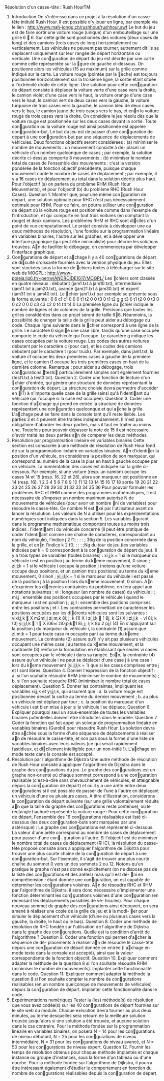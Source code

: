 
Résolution d'un casse-tête : Rush HourTM
1. Introduction
On s'intéresse dans ce projet à la résolution d'un casse-tête intitulé Rush
Hour. Il est possible d'y jouer en ligne, par exemple via le lien :
http://www.mah-jongg.ch/rushhour/rushhour.swf
Le but du jeu est de faire sortir une voiture rouge (unique) d'un embouteillage
sur une grille 6  6. Sur cette grille sont positionnés des voitures
(deux cases de long) et des camions (trois cases de long) horizontalement
ou verticalement. Les véhicules ne peuvent pas tourner, autrement dit ils
se déplacent uniquement sur leur rangée de départ horizontale ou verticale.
Une conguration de départ du jeu est décrite par une carte comme celle
représentée sur la gure de gauche ci-dessous. On positionne alors les véhicules
(15 au maximum) sur la grille comme indiqué sur la carte. La voiture
rouge (pointée par la èche) est toujours positionnée horizontalement sur la
troisième ligne, la sortie étant située à l'extrémité droite de cette ligne.
Une solution pour cette conguration de départ consiste à déplacer la
voiture verte d'une case vers la droite, le camion violet d'une case vers le
haut, la voiture orange d'une case vers le haut, le camion vert de deux cases
vers la gauche, la voiture turquoise de trois cases vers la gauche, le camion
bleu de deux cases vers le bas, le camion jaune de trois cases vers le bas, et
enn la voiture rouge de trois cases vers la droite. On considère le jeu résolu
dès que la voiture rouge est positionnée sur les deux cases devant la sortie.
Toute conguration où la voiture rouge est ainsi positionnée est appelée
conguration-but. Le but du jeu est de passer d'une conguration de départ
à une conguration-but par une séquence de déplacements de véhicules.
Deux fonctions objectifs seront considérées :
(a) minimiser le nombre de mouvements : un mouvement consiste à dé-
placer un véhicule d'un nombre quelconque de cases ; par exemple, la
solution décrite ci-dessus comporte 8 mouvements ;
(b) minimiser le nombre total de cases de l'ensemble des mouvements : c'est
la version pondérée de la fonction objectif précédente, puisque chaque
mouvement coûte le nombre de cases de déplacement ; par exemple, il
y a 16 cases de déplacement au total dans la solution décrite plus haut.
Pour l'objectif (a) on parlera du problème RHM (Rush Hour Mouvements),
et pour l'objectif (b) du problème RHC (Rush Hour Cases).
Question 1. Montrer que, pour une même conguration de départ, une solution
optimale pour RHC n'est pas nécessairement optimale pour RHM. Pour
ce faire, on pourra utiliser une conguration de départ où la voiture rouge
est positionnée comme dans l'exemple de l'introduction, et qui comporte en
tout trois voitures (en comptant la rouge) et deux camions.
Les problèmes RHM et RHC sont diciles d'un point de vue computationnel.
Le projet consiste à développer une ou deux méthodes de résolution,
l'une fondée sur la programmation linéaire en variables binaires, l'autre sur
les graphes, et à développer une interface graphique (qui peut être minimaliste)
pour décrire les solutions trouvées. An de faciliter le débogage, on
commencera par développer l'interface graphique.
2. Congurations de départ et achage
Il y a 40 congurations de départ de diculté croissante fournies avec la
version physique du jeu. Elles sont stockées sous la forme de chiers textes
à télécharger sur le site web de MOGPL :
http://www-poleia.lip6.fr/~perny/ANDROIDE1617/MOGPL/
Les chiers sont classés en quatre niveaux : débutant (jam1.txt à jam10.txt),
intermédiaire (jam11.txt à jam20.txt), avancé (jam21.txt à jam30.txt)
et expert (jam31.txt à jam40.txt). Le chier jam1.txt par exemple se
présente sous la forme suivante :
6 6
c1 c1 0 0 0 t1
t2 0 0 t3 0 t1
t2 g g t3 0 t1
t2 0 0 t3 0 0
c2 0 0 0 c3 c3
c2 0 t4 t4 t4 0
La première ligne du chier indique le nombre de lignes et de colonnes
de la grille. Précisons que toutes les grilles considérées dans ce projet seront
de taille 66. Néanmoins, la possibilité de changer la taille de la grille peut
aider au débogage du code. Chaque ligne suivante dans le chier correspond
à une ligne de la grille. Le caractère 0 signie une case libre, tandis qu'une
case occupée comporte le code du véhicule qui l'occupe. Le caractère g indique
les cases occupées par la voiture rouge. Les codes des autres voitures
débutent par le caractère c (pour car), et les codes des camions débutent
par le caractère t (pour truck). Par exemple, dans jam1.txt, la voiture c1
occupe les deux premières cases à gauche de la première ligne, et le camion
t1 occupe les trois premières cases en haut de la dernière colonne.
Remarque : pour aider au débogage, trois congurations tests particulièrement
simples sont également fournies (test1.txt à test3.txt).
Question 2. Coder une fonction de lecture d'un chier d'entrée, qui génère
une structure de données représentant la conguration de départ. La structure
choisie devra permettre d'accéder en (1) à n'importe quelle case de la
grille (ainsi qu'à l'identiant du véhicule qui l'occupe si la case est occupée).
Question 3. Coder une fonction d'achage qui prend en entrée la structure
de données représentant une conguration quelconque et qui ache la grille.
L'achage peut se faire dans la console tant qu'il reste lisible.
Les parties 3 et 4 peuvent être traitées indépendamment. Il
n'est pas obligatoire d'aborder les deux parties, mais il faut en
traiter au moins une. Toutefois pour pouvoir dépasser la note de 15 il est
nécessaire d'avoir traité les deux parties an de comparer les deux méthodes.
3. Résolution par programmation linéaire en variables binaires
Cette section est consacrée à une méthode de résolution de Rush Hour fond
ée sur la programmation linéaire en variables binaires. An d'identier la
position d'un véhicule, on considérera la position de son marqueur, qui correspond
au numéro de la case la plus en haut à gauche occupée par ce véhicule.
La numérotation des cases est indiquée sur la grille ci-dessous. Par exemple,
si une voiture (resp. un camion) occupe les cases 14 et 15 (resp. 16, 22 et
28), alors son marqueur est positionné en 14 (resp. 16).
1 2 3 4 5 6
7 8 9 10 11 12
13 14 15 16 17 18 sortie
19 20 21 22 23 24
25 26 27 28 29 30
31 32 33 34 35 36
Pour pouvoir formuler les problèmes RHC et RHM comme des programmes
mathématiques, il est nécessaire de s'imposer un nombre maximum
autorisé N de mouvements de véhicules (pour avoir un nombre ni de variables)
pour résoudre le casse-tête. Ce nombre N est xé par l'utilisateur
avant de lancer la résolution. Les valeurs de N à utiliser pour les expérimentations
numériques sont indiquées dans la section 5.
Les variables gurant dans le programme mathématique comportent toutes
au moins trois indices : l'identiant i du véhicule concerné (il peut être pratique
de coder l'identiant comme une chaîne de caractères, correspondant
au nom du véhicule), l'indice j 2 f1; : : : ; 36g de la position concernée dans
la grille, et enn l'indice k 2 f0; : : : ;Ng du tour de jeu (les variables indicées
par k = 0 correspondent à la conguration de départ du jeu). Il y a trois
types de variables (toutes binaires) :
xi;j;k = 1 si le marqueur du véhicule i est en position j au terme du keme
mouvement, 0 sinon ;
zi;j;k = 1 si le véhicule i occupe la position j (notons qu'une voiture occupe
deux positions, et un camion trois positions) au terme du keme mouvement,
0 sinon ;
yi;j;l;k = 1 si le marqueur du véhicule i est passé de la position j à la position
l lors du keme mouvement, 0 sinon.
An d'exprimer les diérentes contraintes du problème, on fera appel aux
notations suivantes :
vi : longueur (en nombre de cases) du véhicule i ;
mi;j : ensemble des positions occupées par le véhicule i quand le marqueur
i est en position j ;
pj;l : ensemble des positions comprises entre les positions j et l.
Les contraintes permettant de caractériser les positions occupées par les
diérents véhicules sont les suivantes :
vixi;j;k 
X
m2mi;j
zi;m;k 8i; j; k (1)
X
i
zi;j;k  1 8j; k (2)
X
j
zi;j;k = vi 8i; k (3)
yi;j;l;k  1 􀀀
X
i06=i
zi0;p;k􀀀1 8i; j; l; k 8p 2 pj;l (4)
En s'appuyant sur la position j du marqueur du véhicule i, la contrainte (1)
assure que zi;m;k = 1 pour toute case m occupée par i au terme du keme
mouvement. La contrainte (2) assure qu'il n'y ait pas plusieurs véhicules
occupant une même case j au terme du keme mouvement, et la contrainte (3)
renforce la formulation en établissant que seules vi cases sont occupées par
le véhicule i dans sa rangée. Enn, la contrainte (4) assure qu'un véhicule
i ne peut se déplacer d'une case j à une case l lors du keme mouvement
(yi;j;l;k = 1) que si les cases comprises entre j et l sont libres.
Question 4. Donner l'expression de la fonction objectif :
a. si l'on souhaite résoudre RHM (minimiser le nombre de mouvements) ;
b. si l'on souhaite résoudre RHC (minimiser le nombre total de cases
déplacement).
Question 5. Donner les contraintes, impliquant les variables xi;j;k et yi;j;l;k,
qui assurent que :
a. la voiture rouge est positionnée devant la sortie au terme du dernier
mouvement ;
b. au plus un véhicule est déplacé par tour ;
c. la position du marqueur d'un véhicule i est bien mise à jour si le véhicule
i se déplace.
Question 6. Expliquer pourquoi seul un sous-ensemble de toutes les variables
binaires potentielles doivent être introduites dans le modèle.
Question 7. Coder la fonction qui fait appel un solveur de programmation
linéaire en variables binaires (Gurobi) pour résoudre Rush Hour. La solution
devra être achée sous la forme d'une séquence de déplacements à réaliser
an de résoudre le casse-tête, et non pas sous la forme d'une liste de
variables binaires avec leurs valeurs (ce qui serait rapidement fastidieux, et
dicilement intelligible pour un non-initié !). L'achage en mode texte dans
la console est accepté.
4. Résolution par l'algorithme de Dijkstra
Une autre méthode de résolution de Rush Hour consiste à appliquer l'algorithme
de Dijkstra dans le graphe des congurations du jeu. Le graphe des
congurations est un graphe non-orienté où chaque sommet correspond à
une conguration réalisable (c'est-à-dire sans chevauchement de véhicules,
et atteignable depuis la conguration de départ) et où il y a une arête entre
deux congurations si il est possible de passer de l'une à l'autre en déplaçant
un véhicule d'une ou plusieurs cases.
A titre d'illustration, considérons la conguration de départ suivante (sur
une grille volontairement réduite an que la taille du graphe des congurations
reste contenue), où le rectangle hachuré représente la voiture rouge :
Pour cette conguration de départ, l'ensemble des 16 congurations réalisables
est listé ci-dessous (les deux conguration-buts sont marquées par
une astérisque) :
Le graphe des congurations est représenté ci-dessous. La valeur d'une
arête correspond au nombre de cases de déplacement pour passer d'une con-
guration à l'autre.
Si l'objectif est de minimiser le nombre total de cases de déplacement
(RHC), la résolution du casse-tête proposé consiste alors à appliquer l'algorithme
de Dijkstra pour trouver une plus courte chaîne de la conguration
de départ à une conguration-but. Sur l'exemple, il s'agit de trouver une
plus courte chaîne du sommet 0 vers un des sommets 2 ou 12.
Notons qu'en pratique le graphe n'est pas donné explicitement (on ne
dispose pas de la liste des congurations et des arêtes) mais qu'il est dé-
ni en compréhension : étant donnée une conguration, on est capable de
déterminer les congurations voisines.
An de résoudre RHC et RHM par l'algorithme de Dijkstra, il sera donc
nécessaire d'implémenter une fonction déterminant les congurations voisines
d'une conguration (en recensant les déplacements possibles de vé-
hicules). Pour chaque nouveau sommet du graphe des congurations ainsi
découvert, on sera amené à réaliser une copie de la grille de jeu et à la modi-
er pour simuler le déplacement d'un véhicule (d'une ou plusieurs cases vers
la gauche, la droite, le haut ou le bas).
Question 8. Coder une méthode de résolution de RHC fondée sur l'utilisation
de l'algorithme de Dijkstra dans le graphe des congurations. Quelle
est la condition d'arrêt de l'algorithme ?
Question 9. Coder une fonction qui permet d'acher la séquence de dé-
placements à réaliser an de résoudre le casse-tête depuis une conguration
de départ donnée en entrée (l'achage en mode texte dans la console est
accepté), ainsi que la valeur correspondante de la fonction objectif.
Question 10. Expliquer comment adapter la méthode de la question 8 si l'on
souhaite résoudre RHM (minimiser le nombre de mouvements). Implanter
cette fonctionnalité dans le code.
Question 11. Expliquer comment adapter la méthode la question 8 si l'on
souhaite compter le nombre de congurations réalisables (en un nombre quelconque
de mouvements de véhicules) depuis la conguration de départ. Implanter
cette fonctionnalité dans le code.
5. Expérimentations numériques
Tester la (les) méthode(s) de résolution que vous avez codée(s) sur les 40
congurations de départ fournies sur le site web du module. Chaque exécution
devra tourner au plus deux minutes, au terme desquelles sera retourn
ée la meilleure solution trouvée jusqu'alors si une solution a été trouvée,
et aucune solution dans le cas contraire. Pour la méthode fondée sur la
programmation linéaire en variables binaires, on posera N = 14 pour les
congurations de niveau débutant, N = 25 pour les congurations de niveau
intermédiaire, N = 31 pour les congurations de niveau avancé, et N = 50
pour les congurations de niveau expert.
Question 12. Fournir les temps de résolution obtenus pour chaque méthode
implantée et chaque instance ou groupe d'instances, sous la forme d'un tableau
ou d'une courbe. Pour la méthode fondée sur l'algorithme de Dijkstra,
il pourra être intéressant également d'étudier le comportement en fonction
du nombre de congurations réalisables depuis la conguration de départ.
